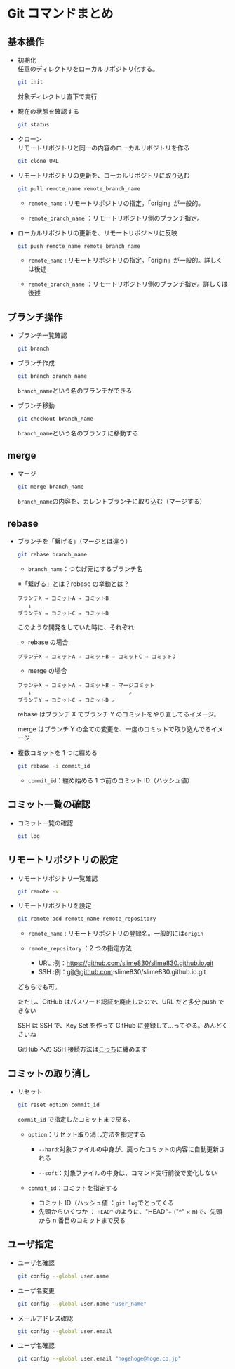 # Git コマンドまとめ

## 基本操作

- 初期化  
   任意のディレクトリをローカルリポジトリ化する。

  ```bash
  git init
  ```

  対象ディレクトリ直下で実行

- 現在の状態を確認する

  ```bash
  git status
  ```

- クローン  
  リモートリポジトリと同一の内容のローカルリポジトリを作る

  ```bash
  git clone URL
  ```

- リモートリポジトリの更新を、ローカルリポジトリに取り込む

  ```bash
  git pull remote_name remote_branch_name
  ```

  - `remote_name` : リモートリポジトリの指定。「origin」が一般的。

  - `remote_branch_name` ：リモートリポジトリ側のブランチ指定。

- ローカルリポジトリの更新を、リモートリポジトリに反映

  ```bash
  git push remote_name remote_branch_name
  ```

  - `remote_name` : リモートリポジトリの指定。「origin」が一般的。詳しくは後述

  - `remote_branch_name` ：リモートリポジトリ側のブランチ指定。詳しくは後述

## ブランチ操作

- ブランチ一覧確認

  ```bash
  git branch
  ```

- ブランチ作成

  ```bash
  git branch branch_name
  ```

  `branch_name`という名のブランチができる

- ブランチ移動
  ```bash
  git checkout branch_name
  ```
  `branch_name`という名のブランチに移動する

## merge

- マージ
  ```bash
  git merge branch_name
  ```
  `branch_name`の内容を、カレントブランチに取り込む（マージする）

## rebase

- ブランチを「繋げる」（マージとは違う）

  ```bash
  git rebase branch_name
  ```

  - `branch_name`：つなげ元にするブランチ名

  ※「繋げる」とは？rebase の挙動とは？

  ```
  ブランチX ⇒ コミットA ⇒ コミットB
  　　⇓
  ブランチY ⇒ コミットC ⇒ コミットD
  ```

  このような開発をしていた時に、それぞれ

  - rebase の場合

  ```
  ブランチX ⇒ コミットA ⇒ コミットB ⇒ コミットC ⇒ コミットD
  ```

  - merge の場合

  ```
  ブランチX ⇒ コミットA ⇒ コミットB ⇒ マージコミット
  　　⇓                               ⇗
  ブランチY ⇒ コミットC ⇒ コミットD ⇗
  ```

  rebase はブランチ X でブランチ Y のコミットをやり直してるイメージ。

  merge はブランチ Y の全ての変更を、一度のコミットで取り込んでるイメージ

- 複数コミットを 1 つに纏める
  ```bash
  git rebase -i commit_id
  ```
  - `commit_id`：纏め始める 1 つ前のコミット ID（ハッシュ値）

## コミット一覧の確認

- コミット一覧の確認
  ```bash
  git log
  ```

## リモートリポジトリの設定

- リモートリポジトリ一覧確認

  ```bash
  git remote -v
  ```

- リモートリポジトリを設定

  ```bash
  git remote add remote_name remote_repository
  ```

  - `remote_name` : リモートリポジトリの登録名。一般的には`origin`

  - `remote_repository` ：2 つの指定方法
    - URL :例：https://github.com/slime830/slime830.github.io.git
    - SSH :例：git@github.com:slime830/slime830.github.io.git

  どちらでも可。

  ただし、GitHub はパスワード認証を廃止したので、URL だと多分 push できない

  SSH は SSH で、Key Set を作って GitHub に登録して…ってやる。めんどくさいね

  GitHub への SSH 接続方法は[こっち](./github_ssh.md)に纏めます

## コミットの取り消し

- リセット

  ```bash
  git reset option commit_id
  ```

  `commit_id` で指定したコミットまで戻る。

  - `option`：リセット取り消し方法を指定する

    - `--hard`:対象ファイルの中身が、戻ったコミットの内容に自動更新される

    - `--soft`：対象ファイルの中身は、コマンド実行前後で変化しない

  - `commit_id`：コミットを指定する
    - コミット ID（ハッシュ値 ：`git log`でとってくる
    - 先頭からいくつか ： `HEAD^` のように、"HEAD"+ ("^" × n)で、先頭から n 番目のコミットまで戻る

## ユーザ指定

- ユーザ名確認
  ```bash
  git config --global user.name
  ```
- ユーザ名変更

  ```bash
  git config --global user.name "user_name"
  ```

- メールアドレス確認

  ```bash
  git config --global user.email
  ```

- ユーザ名確認
  ```bash
  git config --global user.email "hogehoge@hoge.co.jp"
  ```
